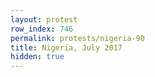 ```yaml
---
layout: protest
row_index: 746
permalink: protests/nigeria-90
title: Nigeria, July 2017
hidden: true
---
```

